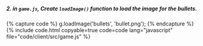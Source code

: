 ##### 2. in `game.js`, Create `loadImage()` function to load the image for the bullets.

{% capture code %}
	g.loadImage('bullets', 'bullet.png');
{% endcapture %}
{% include code.html copyable=true code=code lang="javascript" file="code/client/src/game.js" %}
